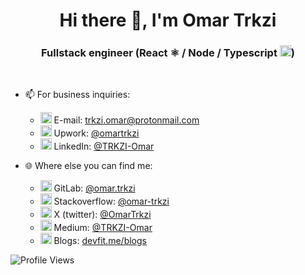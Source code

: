 <h1 align="center">Hi there 👋, I'm Omar Trkzi</h1>
<h3 align="center">Fullstack engineer (React ⚛️ / Node / Typescript <img src="https://upload.wikimedia.org/wikipedia/commons/4/4c/Typescript_logo_2020.svg" alt="TS" width="18">)</h3>
<br/>

- 📫 For business inquiries:
   - <img src="https://upload.wikimedia.org/wikipedia/commons/0/0c/ProtonMail_icon.svg" alt="up" width="18"> E-mail: [trkzi.omar@protonmail.com](mailto:trkzi.omar@protonmail.com)
   - <img src="https://upload.wikimedia.org/wikipedia/commons/6/68/Upwork.png" alt="up" width="18"> Upwork: [@omartrkzi](https://www.upwork.com/freelancers/omartrkzi)
   - <img src="https://upload.wikimedia.org/wikipedia/commons/thumb/c/ca/LinkedIn_logo_initials.png/640px-LinkedIn_logo_initials.png" alt="in" width="18"> LinkedIn: [@TRKZI-Omar](https://www.linkedin.com/in/trkzi-omar/)

- 🌐 Where else you can find me:
   - <img src="https://companieslogo.com/img/orig/GTLB-a915f681.png?t=1634488823" alt="in" width="18"> GitLab: [@omar.trkzi](https://gitlab.64b.net/users/omar.trkzi/)
  - <img src="https://upload.wikimedia.org/wikipedia/commons/e/ef/Stack_Overflow_icon.svg" width="18"> Stackoverflow: [@omar-trkzi](https://stackoverflow.com/users/15553442/omar-trkzi)
   - <img src="https://upload.wikimedia.org/wikipedia/commons/thumb/e/e6/Twitter-new-logo.jpg/640px-Twitter-new-logo.jpg" alt="X" width="18"> X (twitter): [@OmarTrkzi](https://twitter.com/OmarTrkzi)
  - <img src="https://upload.wikimedia.org/wikipedia/commons/e/ec/Medium_logo_Monogram.svg" alt="M" width="18"> Medium: [@TRKZI-Omar](https://medium.com/@TRKZI-Omar)
  - <img src="https://www.devfit.me/_next/image?url=%2F_next%2Fstatic%2Fmedia%2FDevFit_%20colored.fd78027c.png&amp;w=3840&amp;q=75" alt="https://www.devfit.me/_next/image?url=%2F_next%2Fstatic%2Fmedia%2FDevFit_%20colored.fd78027c.png&amp;w=3840&amp;q=75" width="18" height="18" class="shrinkToFit transparent"/> Blogs: [devfit.me/blogs](https://www.devfit.me/blogs)


![Profile Views](https://komarev.com/ghpvc/?username=Trkzi-Omar&color=1520a6&abbreviated=true)
